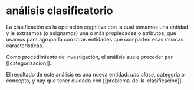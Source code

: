 # análisis clasificatorio
La clasificación es la operación cognitiva con la cual tomamos una entidad y le extraemos (o asignamos) una o más propiedades o atributos, que usamos para agruparla con otras entidades que comparten esas mismas características.

Como procedimiento de investigación, el análisis suele proceder por [[categorizacion]].

El resultado de este análisis es una nueva entidad: *una clase*, categoría o concepto, y hay que tener cuidado con [[problema-de-la-clasificacion]].